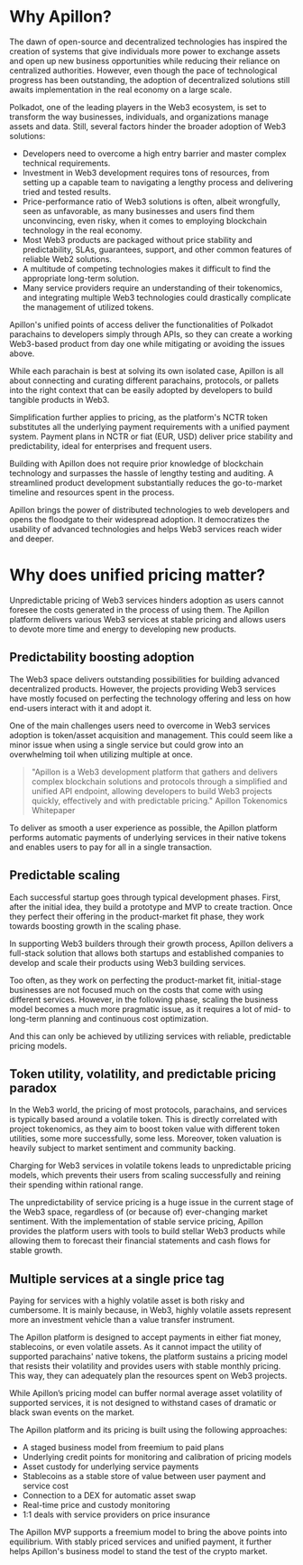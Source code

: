 # Why Apillon?

The dawn of open-source and decentralized technologies has inspired the creation of systems that give individuals more power to exchange assets and open up new business opportunities while reducing their reliance on centralized authorities. However, even though the pace of technological progress has been outstanding, the adoption of decentralized solutions still awaits implementation in the real economy on a large scale.

Polkadot, one of the leading players in the Web3 ecosystem, is set to transform the way businesses, individuals, and organizations manage assets and data. Still, several factors hinder the broader adoption of Web3 solutions:

* Developers need to overcome a high entry barrier and master complex technical requirements.
* Investment in Web3 development requires tons of resources, from setting up a capable team to navigating a lengthy process and delivering tried and tested results.
* Price-performance ratio of Web3 solutions is often, albeit wrongfully, seen as unfavorable, as many businesses and users find them unconvincing, even risky, when it comes to employing blockchain technology in the real economy.
* Most Web3 products are packaged without price stability and predictability, SLAs, guarantees, support, and other common features of reliable Web2 solutions.
* A multitude of competing technologies makes it difficult to find the appropriate long-term solution.
* Many service providers require an understanding of their tokenomics, and integrating multiple Web3 technologies could drastically complicate the management of utilized tokens.

Apillon's unified points of access deliver the functionalities of Polkadot parachains to developers simply through APIs, so they can create a working Web3-based product from day one while mitigating or avoiding the issues above.

While each parachain is best at solving its own isolated case, Apillon is all about connecting and curating different parachains, protocols, or pallets into the right context that can be easily adopted by developers to build tangible products in Web3.

Simplification further applies to pricing, as the platform's NCTR token substitutes all the underlying payment requirements with a unified payment system. Payment plans in NCTR or fiat (EUR, USD) deliver price stability and predictability, ideal for enterprises and frequent users.

Building with Apillon does not require prior knowledge of blockchain technology and surpasses the hassle of lengthy testing and auditing. A streamlined product development substantially reduces the go-to-market timeline and resources spent in the process.

Apillon brings the power of distributed technologies to web developers and opens the floodgate to their widespread adoption. It democratizes the usability of advanced technologies and helps Web3 services reach wider and deeper.

# Why does unified pricing matter?

Unpredictable pricing of Web3 services hinders adoption as users cannot foresee the costs generated in the process of using them. The Apillon platform delivers various Web3 services at stable pricing and allows users to devote more time and energy to developing new products.

## Predictability boosting adoption

The Web3 space delivers outstanding possibilities for building advanced decentralized products. However, the projects providing Web3 services have mostly focused on perfecting the technology offering and less on how end-users interact with it and adopt it.

One of the main challenges users need to overcome in Web3 services adoption is token/asset acquisition and management. This could seem like a minor issue when using a single service but could grow into an overwhelming toil when utilizing multiple at once.

>"Apillon is a Web3 development platform that gathers and delivers complex blockchain solutions and protocols through a simplified and unified API endpoint, allowing developers to build Web3 projects quickly, effectively and with predictable pricing."
Apillon Tokenomics Whitepaper
> 

To deliver as smooth a user experience as possible, the Apillon platform performs automatic payments of underlying services in their native tokens and enables users to pay for all in a single transaction.

## Predictable scaling

Each successful startup goes through typical development phases. First, after the initial idea, they build a prototype and MVP to create traction. Once they perfect their offering in the product-market fit phase, they work towards boosting growth in the scaling phase.

In supporting Web3 builders through their growth process, Apillon delivers a full-stack solution that allows both startups and established companies to develop and scale their products using Web3 building services.

Too often, as they work on perfecting the product-market fit, initial-stage businesses are not focused much on the costs that come with using different services. However, in the following phase, scaling the business model becomes a much more pragmatic issue, as it requires a lot of mid- to long-term planning and continuous cost optimization.

And this can only be achieved by utilizing services with reliable, predictable pricing models.

## Token utility, volatility, and predictable pricing paradox

In the Web3 world, the pricing of most protocols, parachains, and services is typically based around a volatile token. This is directly correlated with project tokenomics, as they aim to boost token value with different token utilities, some more successfully, some less. Moreover, token valuation is heavily subject to market sentiment and community backing.

Charging for Web3 services in volatile tokens leads to unpredictable pricing models, which prevents their users from scaling successfully and reining their spending within rational range.

The unpredictability of service pricing is a huge issue in the current stage of the Web3 space, regardless of (or because of) ever-changing market sentiment. With the implementation of stable service pricing, Apillon provides the platform users with tools to build stellar Web3 products while allowing them to forecast their financial statements and cash flows for stable growth.

## Multiple services at a single price tag

Paying for services with a highly volatile asset is both risky and cumbersome. It is mainly because, in Web3, highly volatile assets represent more an investment vehicle than a value transfer instrument.

The Apillon platform is designed to accept payments in either fiat money, stablecoins, or even volatile assets. As it cannot impact the utility of supported parachains' native tokens, the platform sustains a pricing model that resists their volatility and provides users with stable monthly pricing. This way, they can adequately plan the resources spent on Web3 projects.

While Apillon’s pricing model can buffer normal average asset volatility of supported services, it is not designed to withstand cases of dramatic or black swan events on the market.

The Apillon platform and its pricing is built using the following approaches:

* A staged business model from freemium to paid plans
* Underlying credit points for monitoring and calibration of pricing models
* Asset custody for underlying service payments
* Stablecoins as a stable store of value between user payment and service cost
* Connection to a DEX for automatic asset swap
* Real-time price and custody monitoring
* 1:1 deals with service providers on price insurance

The Apillon MVP supports a freemium model to bring the above points into equilibrium. With stably priced services and unified payment, it further helps Apillon's business model to stand the test of the crypto market.
